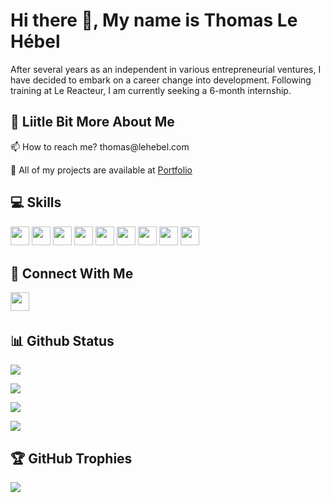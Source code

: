 # Hi there 👋, My name is Thomas Le Hébel

After several years as an independent in various entrepreneurial ventures, I have decided to embark on a career change into development. Following training at Le Reacteur, I am currently seeking a 6-month internship.

## 💫 Liitle Bit More About Me
<p>📫 How to reach me? thomas@lehebel.com</p>
<p>🤖 All of my projects are available at <a href="https://www.lehebel.com">Portfolio</a></p>

## 💻 Skills
<p>
<img src="https://img.shields.io/badge/javascript-%23323330.svg?style=for-the-badge&logo=javascript&logoColor=%23F7DF1E" style="margin-bottom: 4px;" height="30px">
<img src="https://img.shields.io/badge/react_native-%2320232a.svg?style=for-the-badge&logo=react&logoColor=%2361DAFB" style="margin-bottom: 4px;" height="30px">
<img src="https://img.shields.io/badge/html5-%23E34F26.svg?style=for-the-badge&logo=html5&logoColor=white" style="margin-bottom: 4px;" height="30px">
<img src="https://img.shields.io/badge/css3-%231572B6.svg?style=for-the-badge&logo=css3&logoColor=white" style="margin-bottom: 4px;" height="30px">
<img src="https://img.shields.io/badge/react-%2320232a.svg?style=for-the-badge&logo=react&logoColor=%2361DAFB" style="margin-bottom: 4px;" height="30px">
<img src="https://img.shields.io/badge/tailwindcss-%2338B2AC.svg?style=for-the-badge&logo=tailwind-css&logoColor=white" style="margin-bottom: 4px;" height="30px">
<img src="https://img.shields.io/badge/node.js-6DA55F?style=for-the-badge&logo=node.js&logoColor=white" style="margin-bottom: 4px;" height="30px">
<img src="https://img.shields.io/badge/express.js-%23404d59.svg?style=for-the-badge&logo=express&logoColor=%2361DAFB" style="margin-bottom: 4px;" height="30px">
<img src="https://img.shields.io/badge/git-%23F05033.svg?style=for-the-badge&logo=git&logoColor=white" style="margin-bottom: 4px;" height="30px">
</p>

## 👥 Connect With Me
<p>
<a href="https://www.linkedin.com/in/thomas-le-h%C3%A9bel-1b566585"><img src="https://img.shields.io/badge/linkedin-%230077B5.svg?style=for-the-badge&logo=linkedin&logoColor=white" style="margin-bottom: 4px;" height="30px" target="_blank"></a>
</p>



## 📊 Github Status

<p><img src="https://github-readme-stats.vercel.app/api?username=thomaslh89&show_icons=true"><p>

<p><img src="https://github-readme-stats.vercel.app/api/top-langs/?username=thomaslh89&layout=compact"><p>

<p><img src="https://github-readme-streak-stats.herokuapp.com/?user=thomaslh89"><p>

<p><img src="https://visitcount.itsvg.in/api?id=thomaslh89&label=Profile%20Views&color=12&icon=5&pretty=true"><p>

## 🏆 GitHub Trophies

<p><img src="https://github-profile-trophy.vercel.app/?username=thomaslh89">
</p>
